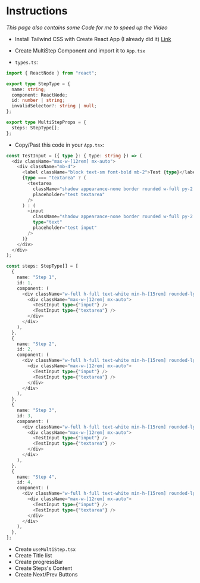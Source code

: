 # Instructions

_This page also contains some Code for me to speed up the Video_

- Install Tailwind CSS with Create React App (I already did it) [Link](https://tailwindcss.com/docs/guides/create-react-app)

- Create MultiStep Component and import it to `App.tsx`
- `types.ts`:

```typescript
import { ReactNode } from "react";

export type StepType = {
  name: string;
  component: ReactNode;
  id: number | string;
  invalidSelector?: string | null;
};

export type MultiStepProps = {
  steps: StepType[];
};
```

- Copy/Past this code in your `App.tsx`:

```typescript
const TestInput = ({ type }: { type: string }) => (
  <div className="max-w-[12rem] mx-auto">
    <div className="mb-4">
      <label className="block text-sm font-bold mb-2">Test {type}</label>
      {type === "textarea" ? (
        <textarea
          className="shadow appearance-none border rounded w-full py-2 px-3 text-gray-700 leading-tight focus:outline-none focus:shadow-outline"
          placeholder="test textarea"
        />
      ) : (
        <input
          className="shadow appearance-none border rounded w-full py-2 px-3 text-gray-700 leading-tight focus:outline-none focus:shadow-outline"
          type="text"
          placeholder="test input"
        />
      )}
    </div>
  </div>
);

const steps: StepType[] = [
  {
    name: "Step 1",
    id: 1,
    component: (
      <div className="w-full h-full text-white min-h-[15rem] rounded-lg py-2">
        <div className="max-w-[12rem] mx-auto">
          <TestInput type={"input"} />
          <TestInput type={"textarea"} />
        </div>
      </div>
    ),
  },
  {
    name: "Step 2",
    id: 2,
    component: (
      <div className="w-full h-full text-white min-h-[15rem] rounded-lg py-2">
        <div className="max-w-[12rem] mx-auto">
          <TestInput type={"input"} />
          <TestInput type={"textarea"} />
        </div>
      </div>
    ),
  },
  {
    name: "Step 3",
    id: 3,
    component: (
      <div className="w-full h-full text-white min-h-[15rem] rounded-lg py-2">
        <div className="max-w-[12rem] mx-auto">
          <TestInput type={"input"} />
          <TestInput type={"textarea"} />
        </div>
      </div>
    ),
  },
  {
    name: "Step 4",
    id: 4,
    component: (
      <div className="w-full h-full text-white min-h-[15rem] rounded-lg py-2">
        <div className="max-w-[12rem] mx-auto">
          <TestInput type={"input"} />
          <TestInput type={"textarea"} />
        </div>
      </div>
    ),
  },
];
```

- Create `useMultiStep.tsx`
- Create Title list
- Create progressBar
- Create Steps's Content
- Create Next/Prev Buttons
